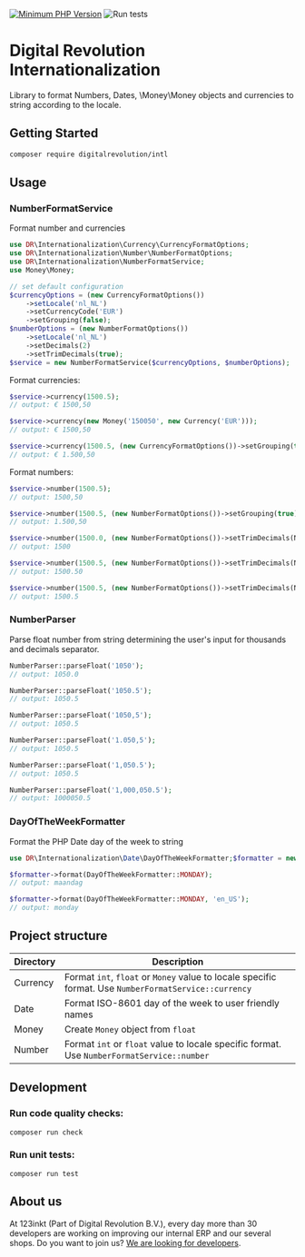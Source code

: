 [![Minimum PHP Version](https://img.shields.io/badge/php-%3E%3D%208.0-8892BF)](https://php.net/)
![Run tests](https://github.com/123inkt/internationalization/workflows/Run%20checks/badge.svg)

# Digital Revolution Internationalization

Library to format Numbers, Dates, \Money\Money objects and currencies to string according to the locale.

## Getting Started

```bash
composer require digitalrevolution/intl
```

## Usage

### NumberFormatService
Format number and currencies
```php
use DR\Internationalization\Currency\CurrencyFormatOptions;
use DR\Internationalization\Number\NumberFormatOptions;
use DR\Internationalization\NumberFormatService;
use Money\Money;

// set default configuration
$currencyOptions = (new CurrencyFormatOptions())
    ->setLocale('nl_NL')
    ->setCurrencyCode('EUR')
    ->setGrouping(false);
$numberOptions = (new NumberFormatOptions())
    ->setLocale('nl_NL')
    ->setDecimals(2)
    ->setTrimDecimals(true); 
$service = new NumberFormatService($currencyOptions, $numberOptions);
```

Format currencies:
```php
$service->currency(1500.5);                                                       
// output: € 1500,50

$service->currency(new Money('150050', new Currency('EUR')));                    
// output: € 1500,50

$service->currency(1500.5, (new CurrencyFormatOptions())->setGrouping(true));
// output: € 1.500,50
```

Format numbers:
```php
$service->number(1500.5);                                                        
// output: 1500,50

$service->number(1500.5, (new NumberFormatOptions())->setGrouping(true));   
// output: 1.500,50

$service->number(1500.0, (new NumberFormatOptions())->setTrimDecimals(NumberFormatOptions::TRIM_DECIMAL_ALL_OR_NOTHING));  
// output: 1500

$service->number(1500.5, (new NumberFormatOptions())->setTrimDecimals(NumberFormatOptions::TRIM_DECIMAL_ALL_OR_NOTHING));  
// output: 1500.50

$service->number(1500.5, (new NumberFormatOptions())->setTrimDecimals(NumberFormatOptions::TRIM_DECIMAL_ANY));  
// output: 1500.5
```

### NumberParser
Parse float number from string determining the user's input for thousands and decimals separator.
```php
NumberParser::parseFloat('1050');
// output: 1050.0

NumberParser::parseFloat('1050.5');
// output: 1050.5

NumberParser::parseFloat('1050,5');
// output: 1050.5

NumberParser::parseFloat('1.050,5');
// output: 1050.5

NumberParser::parseFloat('1,050.5');
// output: 1050.5

NumberParser::parseFloat('1,000,050.5');
// output: 1000050.5
```

### DayOfTheWeekFormatter
Format the PHP Date day of the week to string

```php
use DR\Internationalization\Date\DayOfTheWeekFormatter;$formatter = new DayOfTheWeekFormatter('nl_NL');

$formatter->format(DayOfTheWeekFormatter::MONDAY);
// output: maandag

$formatter->format(DayOfTheWeekFormatter::MONDAY, 'en_US');
// output: monday
```


## Project structure

| Directory | Description                                                                                           |
|-----------|-------------------------------------------------------------------------------------------------------|
| Currency  | Format `int`, `float` or `Money` value to locale specific format. Use `NumberFormatService::currency` |
| Date      | Format ISO-8601 day of the week to user friendly names                                                | 
| Money     | Create `Money` object from `float`                                                                    |
| Number    | Format `int` or `float` value to locale specific format. Use `NumberFormatService::number`            |              

## Development

### Run code quality checks:

`composer run check`

### Run unit tests:

`composer run test`

## About us

At 123inkt (Part of Digital Revolution B.V.), every day more than 30 developers are working on improving our internal ERP and our several shops. Do
you want to join us? [We are looking for developers](https://www.werkenbij123inkt.nl/vacatures).
